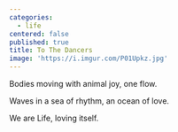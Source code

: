 ```yaml
---
categories:
  - life
centered: false
published: true
title: To The Dancers
image: 'https://i.imgur.com/P01Upkz.jpg'
---
```

Bodies moving
with animal joy,
one flow.

Waves
in a sea of rhythm, 
an ocean of love.
 
We are Life,
loving itself.
